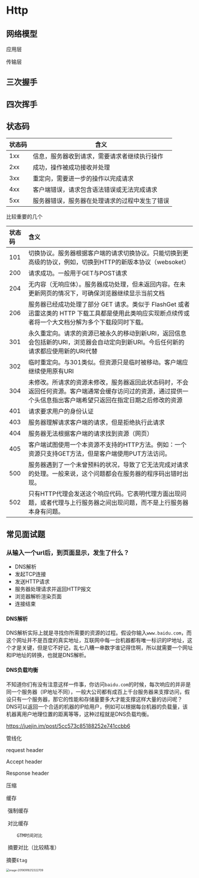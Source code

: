 # Http

## 网络模型

应用层 

传输层

## 三次握手

## 四次挥手



## 状态码


| 状态码 | 含义                                           |
| :----- | ---------------------------------------------- |
| 1xx    | 信息，服务器收到请求，需要请求者继续执行操作   |
| 2xx    | 成功，操作被成功接收并处理                     |
| 3xx    | 重定向，需要进一步的操作以完成请求             |
| 4xx    | 客户端错误，请求包含语法错误或无法完成请求     |
| 5xx    | 服务器错误，服务器在处理请求的过程中发生了错误 |
比较重要的几个



| 状态码 | 含义 |
| :------ | :----------------------------------------------------------- |
| 101    | 切换协议。服务器根据客户端的请求切换协议。只能切换到更高级的协议，例如，切换到HTTP的新版本协议（websoket） |
| 200    | 请求成功。一般用于GET与POST请求                              |
| 204    | 无内容（无响应体）。服务器成功处理，但未返回内容。在未更新网页的情况下，可确保浏览器继续显示当前文档 |
| 206 | 服务器已经成功处理了部分 GET 请求。类似于 FlashGet 或者迅雷这类的 HTTP 下载工具都是使用此类响应实现断点续传或者将一个大文档分解为多个下载段同时下载。 |
| 301 | 永久重定向。请求的资源已被永久的移动到新URI，返回信息会包括新的URI，浏览器会自动定向到新URI。今后任何新的请求都应使用新的URI代替 |
| 302 | 临时重定向。与301类似。但资源只是临时被移动。客户端应继续使用原有URI |
| 304 | 未修改。所请求的资源未修改，服务器返回此状态码时，不会返回任何资源。客户端通常会缓存访问过的资源，通过提供一个头信息指出客户端希望只返回在指定日期之后修改的资源 |
| 401 | 请求要求用户的身份认证 |
| 403 | 服务器理解请求客户端的请求，但是拒绝执行此请求 |
| 404 | 服务器无法根据客户端的请求找到资源（网页） |
| 405 | 客户端试图使用一个本资源不支持的HTTP方法。例如：一个资源只支持GET方法，但是客户端使用PUT方法访问。 |
| 500 | 服务器遇到了一个未曾预料的状况，导致了它无法完成对请求的处理。一般来说，这个问题都会在服务器的程序码出错时出现。 |
| 502 | 只有HTTP代理会发送这个响应代码。它表明代理方面出现问题，或者代理与上行服务器之间出现问题，而不是上行服务器本身有问题。 |




## 常见面试题

### 从输入一个url后，到页面显示，发生了什么？

- DNS解析
- 发起TCP连接
- 发送HTTP请求
- 服务器处理请求并返回HTTP报文
- 浏览器解析渲染页面
- 连接结束

#### DNS解析

DNS解析实际上就是寻找你所需要的资源的过程。假设你输入`www.baidu.com`，而这个网址并不是百度的真实地址，互联网中每一台机器都有唯一标识的IP地址，这个才是关键，但是它不好记，乱七八糟一串数字谁记得住啊，所以就需要一个网址和IP地址的转换，也就是DNS解析。

#### DNS负载均衡

不知道你们有没有注意这样一件事，你访问`baidu.com`的时候，每次响应的并非是同一个服务器（IP地址不同），一般大公司都有成百上千台服务器来支撑访问，假设只有一个服务器，那它的性能和存储量要多大才能支撑这样大量的访问呢？DNS可以返回一个合适的机器的IP给用户，例如可以根据每台机器的负载量，该机器离用户地理位置的距离等等，这种过程就是DNS负载均衡。

https://juejin.im/post/5cc573c85188252e741ccbb6












管线化







request header 

Accept header





Response header



压缩

缓存

​	强制缓存

​	对比缓存

 		GTM时间对比

​		 摘要对比（比较精准）



摘要`Etag`



<img src="https://tva1.sinaimg.cn/large/006y8mN6ly1g73zlo6nndj30t81864fb.jpg" alt="image-20190918212322709" style="zoom:50%;" />